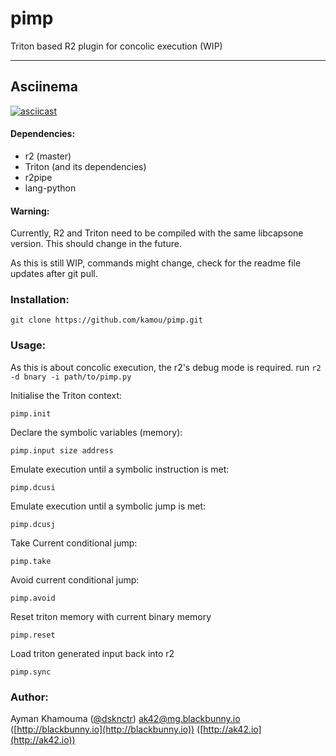 # pimp
Triton based R2 plugin for concolic execution (WIP)

---
 ## Asciinema
[![asciicast](http://ak42.io/wp-content/uploads/2017/05/scrot.png)](https://asciinema.org/a/ccncic4ab0m7080dxdl4gye5z)
 
#### Dependencies:
   * r2 (master)
   * Triton (and its dependencies)
   * r2pipe
   * lang-python

#### Warning:
Currently, R2 and Triton need to be compiled with the same libcapsone version.
This should change in the future.

As this is still WIP, commands might change, check for the readme file updates after git pull.


### Installation:
```
git clone https://github.com/kamou/pimp.git
```

### Usage:

As this is about concolic execution, the r2's debug mode is required.
run `r2 -d bnary -i path/to/pimp.py`

Initialise the Triton context:

`pimp.init`

Declare the symbolic variables (memory):

`pimp.input size address`

Emulate execution until a symbolic instruction is met:

`pimp.dcusi`

Emulate execution until a symbolic jump is met:

`pimp.dcusj`

Take Current conditional jump:

`pimp.take`

Avoid current conditional jump:

`pimp.avoid`

Reset triton memory with current binary memory

`pimp.reset`

Load triton generated input back into r2

`pimp.sync`

### Author:
Ayman Khamouma ([@dsknctr](https://twitter.com/dsknctr)) ak42@mg.blackbunny.io
([http://blackbunny.io](http://blackbunny.io))
([http://ak42.io](http://ak42.io))

